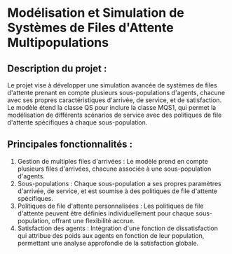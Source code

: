 # Modélisation et Simulation de Systèmes de Files d'Attente Multipopulations

## Description du projet :
Le projet vise à développer une simulation avancée de systèmes de files d'attente prenant en compte plusieurs sous-populations d'agents, chacune avec ses propres caractéristiques d'arrivée, de service, et de satisfaction. Le modèle étend la classe QS pour inclure la classe MQS1, qui permet la modélisation de différents scénarios de service avec des politiques de file d'attente spécifiques à chaque sous-population.

## Principales fonctionnalités :

1. Gestion de multiples files d'arrivées : Le modèle prend en compte plusieurs files d'arrivées, chacune associée à une sous-population d'agents.
2. Sous-populations : Chaque sous-population a ses propres paramètres d'arrivée, de service, et est soumise à des politiques de file d'attente spécifiques.
3. Politiques de file d'attente personnalisées : Les politiques de file d'attente peuvent être définies individuellement pour chaque sous-population, offrant une flexibilité accrue.
4. Satisfaction des agents : Intégration d'une fonction de dissatisfaction qui attribue des poids aux agents en fonction de leur population, permettant une analyse approfondie de la satisfaction globale.

